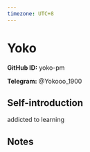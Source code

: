 ```yaml
---
timezone: UTC+8
---
```


# Yoko

**GitHub ID:** yoko-pm

**Telegram:** @Yokooo_1900

## Self-introduction

addicted to learning

## Notes

<!-- Content_START -->


<!-- Content_END -->
